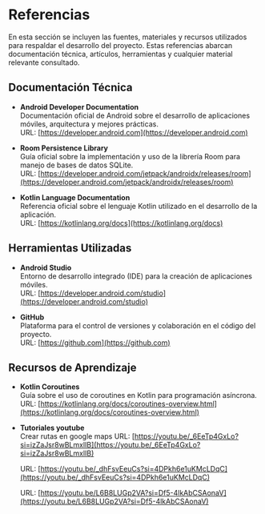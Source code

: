 # Referencias

En esta sección se incluyen las fuentes, materiales y recursos utilizados para respaldar el desarrollo del proyecto. Estas referencias abarcan documentación técnica, artículos, herramientas y cualquier material relevante consultado.

## Documentación Técnica

- **Android Developer Documentation**  
  Documentación oficial de Android sobre el desarrollo de aplicaciones móviles, arquitectura y mejores prácticas.  
  URL: [https://developer.android.com](https://developer.android.com)

- **Room Persistence Library**  
  Guía oficial sobre la implementación y uso de la librería Room para manejo de bases de datos SQLite.  
  URL: [https://developer.android.com/jetpack/androidx/releases/room](https://developer.android.com/jetpack/androidx/releases/room)

- **Kotlin Language Documentation**  
  Referencia oficial sobre el lenguaje Kotlin utilizado en el desarrollo de la aplicación.  
  URL: [https://kotlinlang.org/docs](https://kotlinlang.org/docs)

## Herramientas Utilizadas

- **Android Studio**  
  Entorno de desarrollo integrado (IDE) para la creación de aplicaciones móviles.  
  URL: [https://developer.android.com/studio](https://developer.android.com/studio)

- **GitHub**  
  Plataforma para el control de versiones y colaboración en el código del proyecto.  
  URL: [https://github.com](https://github.com)

## Recursos de Aprendizaje

- **Kotlin Coroutines**  
  Guía sobre el uso de coroutines en Kotlin para programación asíncrona.  
  URL: [https://kotlinlang.org/docs/coroutines-overview.html](https://kotlinlang.org/docs/coroutines-overview.html)

- **Tutoriales youtube**  
  Crear rutas en google maps
  URL: [https://youtu.be/_6EeTp4GxLo?si=izZaJsr8wBLmxlIB](https://youtu.be/_6EeTp4GxLo?si=izZaJsr8wBLmxlIB)

  URL: [https://youtu.be/_dhFsvEeuCs?si=4DPkh6e1uKMcLDqC](https://youtu.be/_dhFsvEeuCs?si=4DPkh6e1uKMcLDqC)

  URL: [https://youtu.be/L6B8LUGp2VA?si=Df5-4lkAbCSAonaV](https://youtu.be/L6B8LUGp2VA?si=Df5-4lkAbCSAonaV)

  

